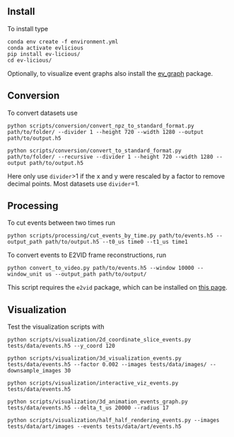 ## Install

To install type

    conda env create -f environment.yml
    conda activate evlicious
    pip install ev-licious/
    cd ev-licious/

Optionally, to visualize event graphs also install the [ev_graph](https://github.com/uzh-rpg/ev_graph) package.

## Conversion

To convert datasets use

    python scripts/conversion/convert_npz_to_standard_format.py path/to/folder/ --divider 1 --height 720 --width 1280 --output path/to/output.h5

    python scripts/conversion/convert_to_standard_format.py path/to/folder/ --recursive --divider 1 --height 720 --width 1280 --output path/to/output.h5

Here only use `divider`>1 if the x and y were rescaled by a factor to remove decimal points. Most datasets use `divider`=1.

## Processing

To cut events between two times run 

    python scripts/processing/cut_events_by_time.py path/to/events.h5 --output_path path/to/output.h5 --t0_us time0 --t1_us time1

To convert events to E2VID frame reconstructions, run 

    python convert_to_video.py path/to/events.h5 --window 10000 --window_unit us --output_path path/to/output/

This script requires the `e2vid` package, which can be installed on [this page](https://github.com/uzh-rpg/e2calib).

## Visualization

Test the visualization scripts with

    python scripts/visualization/2d_coordinate_slice_events.py tests/data/events.h5 --y_coord 120

    python scripts/visualization/3d_visualization_events.py tests/data/events.h5 --factor 0.002 --images tests/data/images/ --downsample_images 30

    python scripts/visualization/interactive_viz_events.py tests/data/events.h5

    python scripts/visualization/3d_animation_events_graph.py tests/data/events.h5 --delta_t_us 20000 --radius 17

    python scripts/visualization/half_half_rendering_events.py --images tests/data/art/images --events tests/data/art/events.h5

